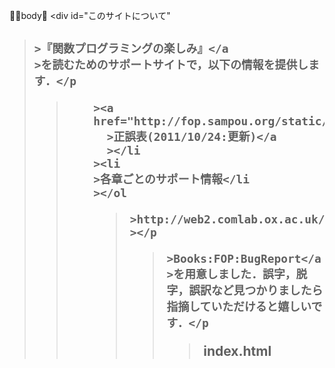               body       <div id="&#12371;&#12398;&#12469;&#12452;&#12488;&#12395;&#12388;&#12356;&#12390;"
><h2
  >このサイトについて</h2
  ><p
  >このサイトは2010年6月23日に発行された<a href="http://www.amazon.co.jp/exec/obidos/ASIN/4274068056/philoprogramm-22/"
    >『関数プログラミングの楽しみ』</a
    >を読むためのサポートサイトで，以下の情報を提供します．</p
  ><ol style="list-style-type: decimal;"
  ><li
    ><a href="http://fop.sampou.org/static/errata.html"
      >正誤表(2011/10/24:更新)</a
      ></li
    ><li
    >各章ごとのサポート情報</li
    ></ol
  ></div
><div id="&#21407;&#26360;&#12398;&#12469;&#12509;&#12540;&#12488;&#12469;&#12452;&#12488;"
><h2
  >原書のサポートサイト</h2
  ><p
  >原書 “The Fun of Programming” のページは</p
  ><p
  ><a href="http://web2.comlab.ox.ac.uk/oucl/publications/books/fop/"
    >http://web2.comlab.ox.ac.uk/oucl/publications/books/fop/</a
    ></p
  ><p
  >にあります．</p
  ></div
><div id="&#32763;&#35379;&#26360;&#12398;&#12496;&#12464;&#22577;&#21578;"
><h2
  >翻訳書のバグ報告</h2
  ><p
  >翻訳書『関数プログラミングの楽しみ』にある誤りの指摘用に，Wikiページ<a href="http://www.sampou.org/cgi-bin/haskell.cgi?Books%3aFOP%3aBugReport"
    >Books:FOP:BugReport</a
    >を用意しました．誤字，脱字，誤訳など見つかりましたら指摘していただけると嬉しいです．</p
  ></div
><div id="&#36074;&#21839;&#24863;&#24819;"
><h2
  >質問，感想</h2
  ><p
  >翻訳書『関数プログラミングの楽しみ』の内容に関する質問，感想は fop at sampou dot org 宛にメールを送っていただければ幸せです．（十分な回答，即座の返信はできないことがあることをあらかじめご了承下さい．）</p
  ></div
>       date       2011-10-24 00:35:00 JST       path       index.markdown       title       『関数プログラミングの楽しみ』       url       
index.html